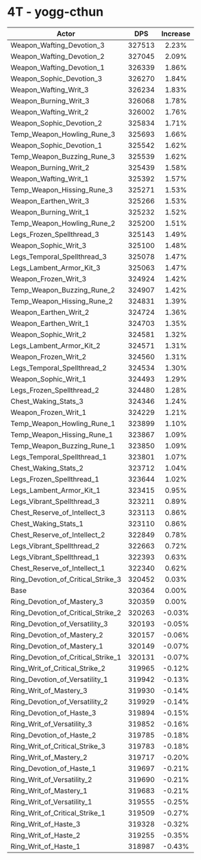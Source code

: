 # 4T - yogg-cthun
| Actor | DPS | Increase |
|---|:---:|:---:|
|Weapon_Wafting_Devotion_3|327513|2.23%|
|Weapon_Wafting_Devotion_2|327045|2.09%|
|Weapon_Wafting_Devotion_1|326339|1.86%|
|Weapon_Sophic_Devotion_3|326270|1.84%|
|Weapon_Wafting_Writ_3|326234|1.83%|
|Weapon_Burning_Writ_3|326068|1.78%|
|Weapon_Wafting_Writ_2|326002|1.76%|
|Weapon_Sophic_Devotion_2|325834|1.71%|
|Temp_Weapon_Howling_Rune_3|325693|1.66%|
|Weapon_Sophic_Devotion_1|325542|1.62%|
|Temp_Weapon_Buzzing_Rune_3|325539|1.62%|
|Weapon_Burning_Writ_2|325439|1.58%|
|Weapon_Wafting_Writ_1|325392|1.57%|
|Temp_Weapon_Hissing_Rune_3|325271|1.53%|
|Weapon_Earthen_Writ_3|325266|1.53%|
|Weapon_Burning_Writ_1|325232|1.52%|
|Temp_Weapon_Howling_Rune_2|325200|1.51%|
|Legs_Frozen_Spellthread_3|325143|1.49%|
|Weapon_Sophic_Writ_3|325100|1.48%|
|Legs_Temporal_Spellthread_3|325078|1.47%|
|Legs_Lambent_Armor_Kit_3|325063|1.47%|
|Weapon_Frozen_Writ_3|324924|1.42%|
|Temp_Weapon_Buzzing_Rune_2|324907|1.42%|
|Temp_Weapon_Hissing_Rune_2|324831|1.39%|
|Weapon_Earthen_Writ_2|324724|1.36%|
|Weapon_Earthen_Writ_1|324703|1.35%|
|Weapon_Sophic_Writ_2|324581|1.32%|
|Legs_Lambent_Armor_Kit_2|324571|1.31%|
|Weapon_Frozen_Writ_2|324560|1.31%|
|Legs_Temporal_Spellthread_2|324534|1.30%|
|Weapon_Sophic_Writ_1|324493|1.29%|
|Legs_Frozen_Spellthread_2|324480|1.28%|
|Chest_Waking_Stats_3|324346|1.24%|
|Weapon_Frozen_Writ_1|324229|1.21%|
|Temp_Weapon_Howling_Rune_1|323899|1.10%|
|Temp_Weapon_Hissing_Rune_1|323867|1.09%|
|Temp_Weapon_Buzzing_Rune_1|323850|1.09%|
|Legs_Temporal_Spellthread_1|323801|1.07%|
|Chest_Waking_Stats_2|323712|1.04%|
|Legs_Frozen_Spellthread_1|323644|1.02%|
|Legs_Lambent_Armor_Kit_1|323415|0.95%|
|Legs_Vibrant_Spellthread_3|323211|0.89%|
|Chest_Reserve_of_Intellect_3|323113|0.86%|
|Chest_Waking_Stats_1|323110|0.86%|
|Chest_Reserve_of_Intellect_2|322849|0.78%|
|Legs_Vibrant_Spellthread_2|322663|0.72%|
|Legs_Vibrant_Spellthread_1|322393|0.63%|
|Chest_Reserve_of_Intellect_1|322340|0.62%|
|Ring_Devotion_of_Critical_Strike_3|320452|0.03%|
|Base|320364|0.00%|
|Ring_Devotion_of_Mastery_3|320359|0.00%|
|Ring_Devotion_of_Critical_Strike_2|320263|-0.03%|
|Ring_Devotion_of_Versatility_3|320193|-0.05%|
|Ring_Devotion_of_Mastery_2|320157|-0.06%|
|Ring_Devotion_of_Mastery_1|320149|-0.07%|
|Ring_Devotion_of_Critical_Strike_1|320131|-0.07%|
|Ring_Writ_of_Critical_Strike_2|319965|-0.12%|
|Ring_Devotion_of_Versatility_1|319942|-0.13%|
|Ring_Writ_of_Mastery_3|319930|-0.14%|
|Ring_Devotion_of_Versatility_2|319929|-0.14%|
|Ring_Devotion_of_Haste_3|319894|-0.15%|
|Ring_Writ_of_Versatility_3|319852|-0.16%|
|Ring_Devotion_of_Haste_2|319785|-0.18%|
|Ring_Writ_of_Critical_Strike_3|319783|-0.18%|
|Ring_Writ_of_Mastery_2|319717|-0.20%|
|Ring_Devotion_of_Haste_1|319697|-0.21%|
|Ring_Writ_of_Versatility_2|319690|-0.21%|
|Ring_Writ_of_Mastery_1|319683|-0.21%|
|Ring_Writ_of_Versatility_1|319555|-0.25%|
|Ring_Writ_of_Critical_Strike_1|319509|-0.27%|
|Ring_Writ_of_Haste_3|319328|-0.32%|
|Ring_Writ_of_Haste_2|319255|-0.35%|
|Ring_Writ_of_Haste_1|318987|-0.43%|
